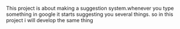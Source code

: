 This project is about making a suggestion system.whenever you type something in google it starts suggesting you several things.
so in this project i will develop the same thing
